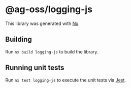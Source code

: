 # @ag-oss/logging-js

This library was generated with [Nx](https://nx.dev).

## Building

Run `nx build logging-js` to build the library.

## Running unit tests

Run `nx test logging-js` to execute the unit tests via [Jest](https://jestjs.io).
